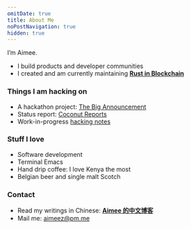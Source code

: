 ```yaml
---
omitDate: true
title: About Me 
noPostNavigation: true
hidden: true
---
```


I’m Aimee.

- I build products and developer communities
- I created and am currently maintaining [**Rust in Blockchain**](https://rustinblockchain.org/)

### Things I am hacking on
- A hackathon project: [The Big Announcement](https://github.com/Aimeedeer/bigannouncement)
- Status report: [Coconut Reports](../../reports)
- Work-in-progress [hacking notes](https://hackmd.io/@aimeez)

### Stuff I love
- Software development
- Terminal Emacs
- Hand drip coffee: I love Kenya the most
- Belgian beer and single malt Scotch 

### Contact
- Read my writings in Chinese: [**Aimee 的中文博客**](https://newhacker.org)
- Mail me: aimeez@pm.me
